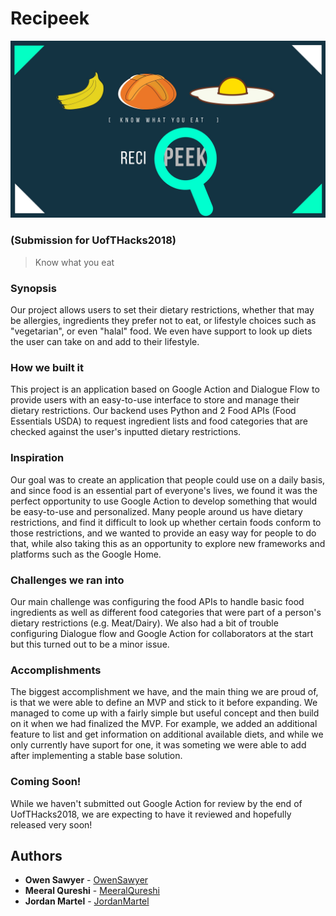 # Recipeek

![Recipeek](RecipeekBanner.jpg?raw=true "Recipeek")

### (Submission for UofTHacks2018)

> Know what you eat


### Synopsis

Our project allows users to set their dietary restrictions, whether that may be allergies, ingredients they prefer not to eat, or lifestyle choices such as "vegetarian", or even "halal" food. We even have support to look up diets the user can take on and add to their lifestyle.

### How we built it

This project is an application based on Google Action and Dialogue Flow to provide users with an easy-to-use interface to store and manage their dietary restrictions. Our backend uses Python and 2 Food APIs (Food Essentials USDA) to request ingredient lists and food categories that are checked against the user's inputted dietary restrictions.

### Inspiration

Our goal was to create an application that people could use on a daily basis, and since food is an essential part of everyone's lives, we found it was the perfect opportunity to use Google Action to develop something that would be easy-to-use and personalized. Many people around us have dietary restrictions, and find it difficult to look up whether certain foods conform to those restrictions, and we wanted to provide an easy way for people to do that, while also taking this as an opportunity to explore new frameworks and platforms such as the Google Home.

### Challenges we ran into

Our main challenge was configuring the food APIs to handle basic food ingredients as well as different food categories that were part of a person's dietary restrictions (e.g. Meat/Dairy). We also had a bit of trouble configuring Dialogue flow and Google Action for collaborators at the start but this turned out to be a minor issue.

### Accomplishments

The biggest accomplishment we have, and the main thing we are proud of, is that we were able to define an MVP and stick to it before expanding. We managed to come up with a fairly simple but useful concept and then build on it when we had finalized the MVP. For example, we added an additional feature to list and get information on additional available diets, and while we only currently have suport for one, it was someting we were able to add after implementing a stable base solution.

### Coming Soon!
While we haven't submitted out Google Action for review by the end of UofTHacks2018, we are expecting to have it reviewed and hopefully released very soon!

## Authors

* **Owen Sawyer** - [OwenSawyer](https://github.com/OwenSawyer)
* **Meeral Qureshi** - [MeeralQureshi](https://github.com/MeeralQureshi)
* **Jordan Martel** - [JordanMartel](https://github.com/Jfmartel)
